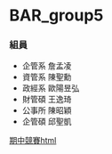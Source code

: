 # BAR_group5
### 組員
+ 企管系 詹孟凌
+ 資管系 陳聖勳
+ 政經系 歐陽昱弘
+ 財管碩 王逸琦
+ 公事所 陳昭穎
+ 企管碩 邱聖凱

[期中競賽html](https://2019bar.github.io/BAR_group5/midterm/G5_midterm.html)
